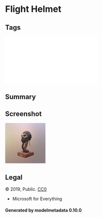 # Flight Helmet

## Tags

![sharable](./README-sharable.md)

## Summary

 

## Screenshot

![screenshot](screenshot/screenshot.jpg)

## Legal

&copy; 2019, Public. [CC0](https://creativecommons.org/publicdomain/zero/1.0/legalcode)

 - Microsoft for Everything

#### Generated by modelmetadata 0.10.0